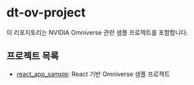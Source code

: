 # dt-ov-project

이 리포지토리는 NVIDIA Omniverse 관련 샘플 프로젝트를 포함합니다.

## 프로젝트 목록
- [react_app_sample](react_app_sample/README.md): React 기반 Omniverse 샘플 프로젝트
